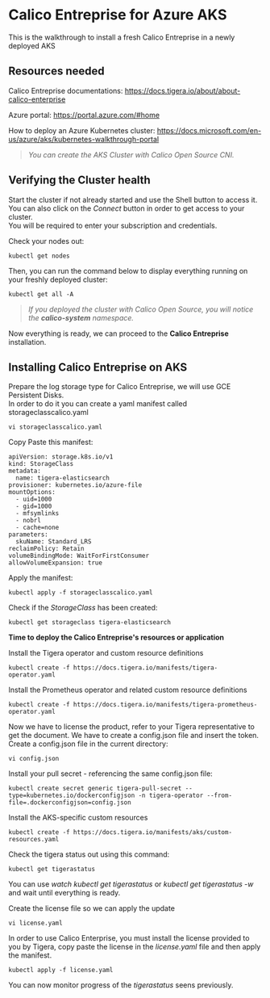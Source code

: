 # Calico Entreprise for Azure AKS
This is the walkthrough to install a fresh Calico Entreprise in a newly deployed AKS

## Resources needed
Calico Entreprise documentations:
https://docs.tigera.io/about/about-calico-enterprise

Azure portal:
https://portal.azure.com/#home

How to deploy an Azure Kubernetes cluster:
https://docs.microsoft.com/en-us/azure/aks/kubernetes-walkthrough-portal

>_You can create the AKS Cluster with Calico Open Source CNI._

## Verifying the Cluster health
Start the cluster if not already started and use the Shell button to access it.<br/>
You can also click on the _Connect_ button in order to get access to your cluster.<br/>
You will be required to enter your subscription and credentials.<br/>

Check your nodes out:
```
kubectl get nodes
```

Then, you can run the command below to display everything running on your freshly deployed cluster:
```
kubectl get all -A
```

>_If you deployed the cluster with Calico Open Source, you will notice the __calico-system__ namespace._

Now everything is ready, we can proceed to the **Calico Entreprise** installation.

## Installing Calico Entreprise on AKS

Prepare the log storage type for Calico Entreprise, we will use GCE Persistent Disks.<br/>
In order to do it you can create a yaml manifest called storageclasscalico.yaml<br/>
```
vi storageclasscalico.yaml
```
Copy Paste this manifest:
```
apiVersion: storage.k8s.io/v1
kind: StorageClass
metadata:
  name: tigera-elasticsearch
provisioner: kubernetes.io/azure-file
mountOptions:
  - uid=1000
  - gid=1000
  - mfsymlinks
  - nobrl
  - cache=none
parameters:
  skuName: Standard_LRS
reclaimPolicy: Retain
volumeBindingMode: WaitForFirstConsumer
allowVolumeExpansion: true
```

Apply the manifest:
```
kubectl apply -f storageclasscalico.yaml
```
Check if the _StorageClass_ has been created:
```
kubectl get storageclass tigera-elasticsearch
```
**Time to deploy the Calico Entreprise's resources or application**

Install the Tigera operator and custom resource definitions
```
kubectl create -f https://docs.tigera.io/manifests/tigera-operator.yaml
```
Install the Prometheus operator and related custom resource definitions
```
kubectl create -f https://docs.tigera.io/manifests/tigera-prometheus-operator.yaml
```
Now we have to license the product, refer to your Tigera representative to get the document.
We have to create a config.json file and insert the token.<br/>
Create a config.json file in the current directory:
```
vi config.json
```
Install your pull secret - referencing the same config.json file:
```
kubectl create secret generic tigera-pull-secret --type=kubernetes.io/dockerconfigjson -n tigera-operator --from-file=.dockerconfigjson=config.json
```
Install the AKS-specific custom resources
```
kubectl create -f https://docs.tigera.io/manifests/aks/custom-resources.yaml
```
Check the tigera status out using this command:
```
kubectl get tigerastatus
```
You can use _watch kubectl get tigerastatus_ or _kubectl get tigerastatus -w_ and wait until everything is ready.<br/>

Create the license file so we can apply the update
```
vi license.yaml
```
In order to use Calico Enterprise, you must install the license provided to you by Tigera, copy paste the license in the _license.yaml_ file and then apply the manifest.
```
kubectl apply -f license.yaml
```
You can now monitor progress of the _tigerastatus_ seens previously.

